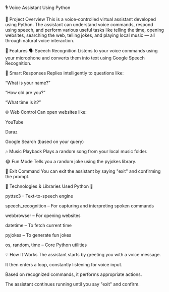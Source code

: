 🎙️ Voice Assistant Using Python

  
📌 Project Overview
This is a voice-controlled virtual assistant developed using Python. The assistant can understand voice commands, respond using speech, and perform various useful tasks like telling the time, opening websites, searching the web, telling jokes, and playing local music — all through natural voice interaction.

🔧 Features
🗣️ Speech Recognition
Listens to your voice commands using your microphone and converts them into text using Google Speech Recognition.

🧠 Smart Responses
Replies intelligently to questions like:

“What is your name?”

“How old are you?”

“What time is it?”

🌐 Web Control
Can open websites like:

YouTube

Daraz

Google Search (based on your query)

🎶 Music Playback
Plays a random song from your local music folder.

😂 Fun Mode
Tells you a random joke using the pyjokes library.

🛑 Exit Command
You can exit the assistant by saying "exit" and confirming the prompt.

🧰 Technologies & Libraries Used
Python 🐍

pyttsx3 – Text-to-speech engine

speech_recognition – For capturing and interpreting spoken commands

webbrowser – For opening websites

datetime – To fetch current time

pyjokes – To generate fun jokes

os, random, time – Core Python utilities

💡 How It Works
The assistant starts by greeting you with a voice message.

It then enters a loop, constantly listening for voice input.

Based on recognized commands, it performs appropriate actions.

The assistant continues running until you say "exit" and confirm.

